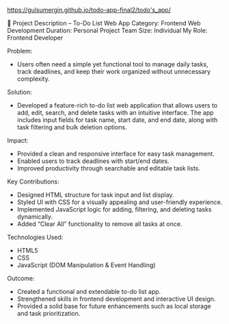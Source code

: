 https://gulsumergin.github.io/todo-app-final2/todo's_app/

📄 Project Description – To-Do List Web App
Category: Frontend Web Development
Duration: Personal Project
Team Size: Individual
My Role: Frontend Developer

Problem:
- Users often need a simple yet functional tool to manage daily tasks, track deadlines, and keep their work organized without unnecessary complexity.

Solution:
- Developed a feature-rich to-do list web application that allows users to add, edit, search, and delete tasks with an intuitive interface. The app includes input fields for task name, start date, and end date, along with task filtering and bulk deletion options.

Impact:
- Provided a clean and responsive interface for easy task management.
- Enabled users to track deadlines with start/end dates.
- Improved productivity through searchable and editable task lists.

Key Contributions:
- Designed HTML structure for task input and list display.
- Styled UI with CSS for a visually appealing and user-friendly experience.
- Implemented JavaScript logic for adding, filtering, and deleting tasks dynamically.
- Added “Clear All” functionality to remove all tasks at once.

Technologies Used:
- HTML5
- CSS
- JavaScript (DOM Manipulation & Event Handling)
  
Outcome:
- Created a functional and extendable to-do list app.
- Strengthened skills in frontend development and interactive UI design.
- Provided a solid base for future enhancements such as local storage and task prioritization.


